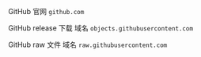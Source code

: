 GitHub 官网 ````github.com````

GitHub release 下载 域名 ````objects.githubusercontent.com````

GitHub raw 文件 域名 ````raw.githubusercontent.com````
